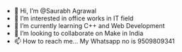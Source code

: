 - 👋 Hi, I’m @Saurabh Agrawal
- 👀 I’m interested in office works in IT field
- 🌱 I’m currently learning C++ and Web Development
- 💞️ I’m looking to collaborate on Make in India
- 📫 How to reach me... My Whatsapp no is 9509809341

<!---
SaurabhAgrawal1998/SaurabhAgrawal1998 is a ✨ special ✨ repository because its `README.md` (this file) appears on your GitHub profile.
You can click the Preview link to take a look at your changes.
--->
